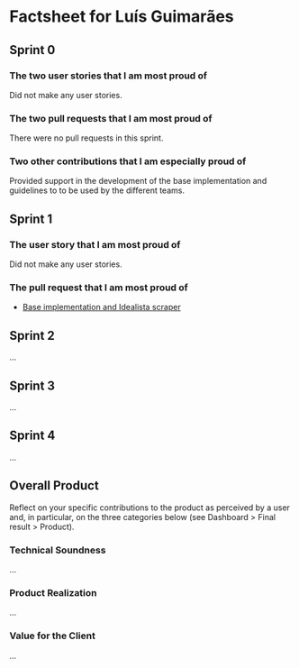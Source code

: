 # Factsheet for Luís Guimarães

## Sprint 0

### The two user stories that I am most proud of

Did not make any user stories.


### The two pull requests that I am most proud of

There were no pull requests in this sprint.


### Two other contributions that I am especially proud of

Provided support in the development of the base implementation and guidelines to to be used by the different teams.


## Sprint 1


### The user story that I am most proud of

Did not make any user stories.

### The pull request that I am most proud of

- [Base implementation and Idealista scraper](https://github.com/FEUP-MEIC-DS-2022-1MEIC06/DS/pull/2)



## Sprint 2

...


## Sprint 3

...


## Sprint 4

...


## Overall Product

Reflect on your specific contributions to the product as perceived by a user and, in particular, on the three categories below (see Dashboard > Final result > Product).


### Technical Soundness

...


### Product Realization

...


### Value for the Client

...